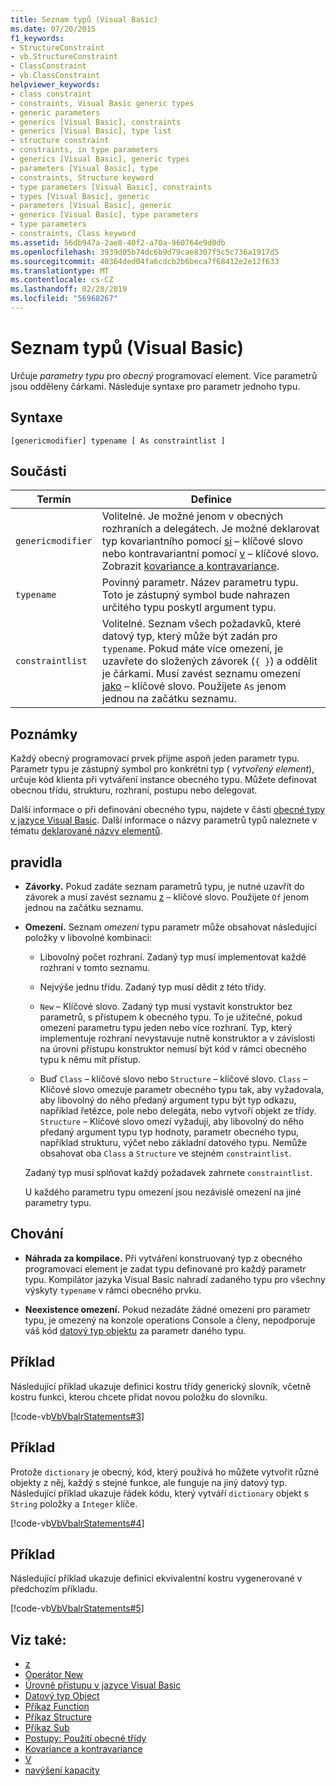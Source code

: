 ```yaml
---
title: Seznam typů (Visual Basic)
ms.date: 07/20/2015
f1_keywords:
- StructureConstraint
- vb.StructureConstraint
- ClassConstraint
- vb.ClassConstraint
helpviewer_keywords:
- class constraint
- constraints, Visual Basic generic types
- generic parameters
- generics [Visual Basic], constraints
- generics [Visual Basic], type list
- structure constraint
- constraints, in type parameters
- generics [Visual Basic], generic types
- parameters [Visual Basic], type
- constraints, Structure keyword
- type parameters [Visual Basic], constraints
- types [Visual Basic], generic
- parameters [Visual Basic], generic
- generics [Visual Basic], type parameters
- type parameters
- constraints, Class keyword
ms.assetid: 56db947a-2ae8-40f2-a70a-960764e9d0db
ms.openlocfilehash: 3939d05b74dc6b9d79cae8307f5c5c736a1917d5
ms.sourcegitcommit: 40364ded04fa6cdcb2b6beca7f68412e2e12f633
ms.translationtype: MT
ms.contentlocale: cs-CZ
ms.lasthandoff: 02/28/2019
ms.locfileid: "56968267"
---
```

# <a name="type-list-visual-basic"></a>Seznam typů (Visual Basic)
Určuje *parametry typu* pro *obecný* programovací element. Více parametrů jsou odděleny čárkami. Následuje syntaxe pro parametr jednoho typu.  
  
## <a name="syntax"></a>Syntaxe  
  
```  
[genericmodifier] typename [ As constraintlist ]  
```  
  
## <a name="parts"></a>Součásti  
  
|Termín|Definice|  
|---|---|  
|`genericmodifier`|Volitelné. Je možné jenom v obecných rozhraních a delegátech. Je možné deklarovat typ kovariantního pomocí [si](../../../visual-basic/language-reference/modifiers/out-generic-modifier.md) – klíčové slovo nebo kontravariantní pomocí [v](../../../visual-basic/language-reference/modifiers/in-generic-modifier.md) – klíčové slovo. Zobrazit [kovariance a kontravariance](../../programming-guide/concepts/covariance-contravariance/index.md).|  
|`typename`|Povinný parametr. Název parametru typu. Toto je zástupný symbol bude nahrazen určitého typu poskytl argument typu.|  
|`constraintlist`|Volitelné. Seznam všech požadavků, které datový typ, který může být zadán pro `typename`. Pokud máte více omezení, je uzavřete do složených závorek (`{ }`) a oddělit je čárkami. Musí zavést seznamu omezení [jako](../../../visual-basic/language-reference/statements/as-clause.md) – klíčové slovo. Použijete `As` jenom jednou na začátku seznamu.|  
  
## <a name="remarks"></a>Poznámky  
 Každý obecný programovací prvek přijme aspoň jeden parametr typu. Parametr typu je zástupný symbol pro konkrétní typ ( *vytvořený element*), určuje kód klienta při vytváření instance obecného typu. Můžete definovat obecnou třídu, strukturu, rozhraní, postupu nebo delegovat.  
  
 Další informace o při definování obecného typu, najdete v části [obecné typy v jazyce Visual Basic](../../../visual-basic/programming-guide/language-features/data-types/generic-types.md). Další informace o názvy parametrů typů naleznete v tématu [deklarované názvy elementů](../../../visual-basic/programming-guide/language-features/declared-elements/declared-element-names.md).  
  
## <a name="rules"></a>pravidla  
  
-   **Závorky.** Pokud zadáte seznam parametrů typu, je nutné uzavřít do závorek a musí zavést seznamu [z](../../../visual-basic/language-reference/statements/of-clause.md) – klíčové slovo. Použijete `Of` jenom jednou na začátku seznamu.  
  
-   **Omezení.** Seznam *omezení* typu parametr může obsahovat následující položky v libovolné kombinaci:  
  
    -   Libovolný počet rozhraní. Zadaný typ musí implementovat každé rozhraní v tomto seznamu.  
  
    -   Nejvýše jednu třídu. Zadaný typ musí dědit z této třídy.  
  
    -   `New` – Klíčové slovo. Zadaný typ musí vystavit konstruktor bez parametrů, s přístupem k obecného typu. To je užitečné, pokud omezení parametru typu jeden nebo více rozhraní. Typ, který implementuje rozhraní nevystavuje nutně konstruktor a v závislosti na úrovni přístupu konstruktor nemusí být kód v rámci obecného typu k němu mít přístup.  
  
    -   Buď `Class` – klíčové slovo nebo `Structure` – klíčové slovo. `Class` – Klíčové slovo omezuje parametr obecného typu tak, aby vyžadovala, aby libovolný do něho předaný argument typu být typ odkazu, například řetězce, pole nebo delegáta, nebo vytvoří objekt ze třídy. `Structure` – Klíčové slovo omezí vyžadují, aby libovolný do něho předaný argument typu typ hodnoty, parametr obecného typu, například strukturu, výčet nebo základní datového typu. Nemůže obsahovat oba `Class` a `Structure` ve stejném `constraintlist`.  
  
     Zadaný typ musí splňovat každý požadavek zahrnete `constraintlist`.  
  
     U každého parametru typu omezení jsou nezávislé omezení na jiné parametry typu.  
  
## <a name="behavior"></a>Chování  
  
-   **Náhrada za kompilace.** Při vytváření konstruovaný typ z obecného programovací element je zadat typu definované pro každý parametr typu. Kompilátor jazyka Visual Basic nahradí zadaného typu pro všechny výskyty `typename` v rámci obecného prvku.  
  
-   **Neexistence omezení.** Pokud nezadáte žádné omezení pro parametr typu, je omezený na konzole operations Console a členy, nepodporuje váš kód [datový typ objektu](../../../visual-basic/language-reference/data-types/object-data-type.md) za parametr daného typu.  
  
## <a name="example"></a>Příklad  
 Následující příklad ukazuje definici kostru třídy generický slovník, včetně kostru funkci, kterou chcete přidat novou položku do slovníku.  
  
 [!code-vb[VbVbalrStatements#3](~/samples/snippets/visualbasic/VS_Snippets_VBCSharp/VbVbalrStatements/VB/Class1.vb#3)]  
  
## <a name="example"></a>Příklad  
 Protože `dictionary` je obecný, kód, který používá ho můžete vytvořit různé objekty z něj, každý s stejné funkce, ale funguje na jiný datový typ. Následující příklad ukazuje řádek kódu, který vytváří `dictionary` objekt s `String` položky a `Integer` klíče.  
  
 [!code-vb[VbVbalrStatements#4](~/samples/snippets/visualbasic/VS_Snippets_VBCSharp/VbVbalrStatements/VB/Class1.vb#4)]  
  
## <a name="example"></a>Příklad  
 Následující příklad ukazuje definici ekvivalentní kostru vygenerované v předchozím příkladu.  
  
 [!code-vb[VbVbalrStatements#5](~/samples/snippets/visualbasic/VS_Snippets_VBCSharp/VbVbalrStatements/VB/Class1.vb#5)]  
  
## <a name="see-also"></a>Viz také:
- [z](../../../visual-basic/language-reference/statements/of-clause.md)
- [Operátor New](../../../visual-basic/language-reference/operators/new-operator.md)
- [Úrovně přístupu v jazyce Visual Basic](../../../visual-basic/programming-guide/language-features/declared-elements/access-levels.md)
- [Datový typ Object](../../../visual-basic/language-reference/data-types/object-data-type.md)
- [Příkaz Function](../../../visual-basic/language-reference/statements/function-statement.md)
- [Příkaz Structure](../../../visual-basic/language-reference/statements/structure-statement.md)
- [Příkaz Sub](../../../visual-basic/language-reference/statements/sub-statement.md)
- [Postupy: Použití obecné třídy](../../../visual-basic/programming-guide/language-features/data-types/how-to-use-a-generic-class.md)
- [Kovariance a kontravariance](../../programming-guide/concepts/covariance-contravariance/index.md)
- [V](../../../visual-basic/language-reference/modifiers/in-generic-modifier.md)
- [navýšení kapacity](../../../visual-basic/language-reference/modifiers/out-generic-modifier.md)
